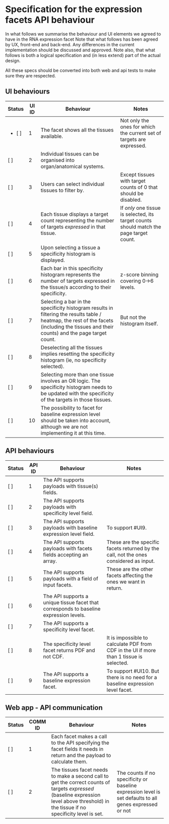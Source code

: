 # Specification for the expression facets API behaviour

In what follows we summarise the behaviour and UI elements we agreed to have in the RNA expression facet
Note that what follows has been agreed by UX, front-end and back-end. Any differences in the current implementation should be discussed and approved.
Note also, that what follows is both a logical specification and (in less extend) part of the actual design.

All these specs should be converted into both web and api tests to make sure they are respected. 

## UI behaviours

| Status | UI ID | Behaviour | Notes |
| -- | -- | -- | -- |
| <ul><li>[ ]</li></ul> | 1 | The facet shows all the tissues available. | Not only the ones for which the current set of targets are expressed. |
| [ ] | 2 | Individual tissues can be organised into organ/anatomical systems. | |
| [ ] | 3 | Users can select individual tissues to filter by. | Except tissues with target counts of 0 that should be disabled. |
| [ ] | 4 | Each tissue displays a target count representing the number of targets *expressed* in that tissue. | If *only* one tissue is selected, its target counts should match the page target count. |
| [ ] | 5 | Upon selecting a tissue a specificity histogram is displayed. |
| [ ] | 6 | Each bar in this specificity histogram represents the number of targets expressed in the tissue/s according to their specificity. | z-score binning covering 0->6 levels. |
| [ ] | 7 | Selecting a bar in the specificity histogram results in filtering the results table / heatmap, the rest of the facets (including the tissues and their counts) and the page target count. | But not the histogram itself. |
| [ ] | 8 | Deselecting all the tissues implies resetting the specificity histogram (ie, no specificity selected). | |
| [ ] | 9 | Selecting more than one tissue involves an OR logic. The specificity histogram needs to be updated with the specificity of the targets in those tissues. | |
| [ ] | 10 | The possibility to facet for baseline expression level should be taken into account, although we are not implementing it at this time. | |


## API behaviours

| Status | API ID | Behaviour | Notes |
| -- | -- | -- | -- |
| [ ] | 1 | The API supports payloads with tissue(s) fields. | |
| [ ] | 2 | The API supports payloads with specificity level field. | |
| [ ] | 3 | The API supports payloads with baseline expression level field. | To support #UI9. |
| [ ] | 4 | The API supports payloads with facets fields accepting an array. | These are the specific facets returned by the call, not the ones considered as input. |
| [ ] | 5 | The API supports payloads with a field of input facets. | These are the other facets affecting the ones we want in return. |
| [ ] | 6 | The API supports a unique tissue facet that corresponds to baseline expression levels. | |
| [ ] | 7 | The API supports a specificity level facet. | |
| [ ] | 8 | The specificity level facet returns PDF and not CDF. | It is impossible to calculate PDF from CDF in the UI if more than 1 tissue is selected. |
| [ ] | 9 | The API supports a baseline expression facet. | To support #UI10. But there is no need for a baseline expression level facet. |

## Web app - API communication

| Status | COMM ID | Behaviour | Notes |
| -- | -- | -- | -- |
| [ ] | 1 | Each facet makes a call to the API specifying the facet fields it needs in return and the payload to calculate them. |  |
| [ ] | 2 | The tissues facet needs to make a second call to get the correct counts of targets *expressed* (baseline expression level above threshold) in the tissue if no specificity level is set. | The counts if no specificity or baseline expression level is set defaults to all genes expressed or not |

